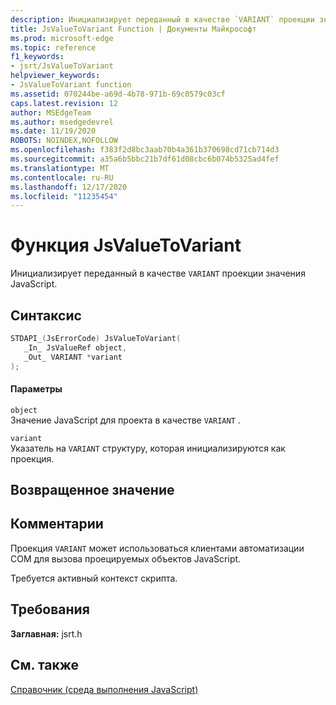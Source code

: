```yaml
---
description: Инициализирует переданный в качестве `VARIANT` проекции значения JavaScript.
title: JsValueToVariant Function | Документы Майкрософт
ms.prod: microsoft-edge
ms.topic: reference
f1_keywords:
- jsrt/JsValueToVariant
helpviewer_keywords:
- JsValueToVariant function
ms.assetid: 070244be-a69d-4b78-971b-69c0579c03cf
caps.latest.revision: 12
author: MSEdgeTeam
ms.author: msedgedevrel
ms.date: 11/19/2020
ROBOTS: NOINDEX,NOFOLLOW
ms.openlocfilehash: f383f2d8bc3aab70b4a361b370698cd71cb714d3
ms.sourcegitcommit: a35a6b5bbc21b7df61d08cbc6b074b5325ad4fef
ms.translationtype: MT
ms.contentlocale: ru-RU
ms.lasthandoff: 12/17/2020
ms.locfileid: "11235454"
---
```

# Функция JsValueToVariant

Инициализирует переданный в качестве `VARIANT` проекции значения JavaScript.  
  
## Синтаксис  
  
```cpp  
STDAPI_(JsErrorCode) JsValueToVariant(  
   _In_ JsValueRef object,  
   _Out_ VARIANT *variant  
);  
```  
  
#### Параметры  
 `object`  
 Значение JavaScript для проекта в качестве `VARIANT` .  
  
 `variant`  
 Указатель на `VARIANT` структуру, которая инициализируются как проекция.  
  
## Возвращенное значение  
  
## Комментарии  
 Проекция `VARIANT` может использоваться клиентами автоматизации COM для вызова проецируемых объектов JavaScript.  
  
 Требуется активный контекст скрипта.  
  
## Требования  
 **Заглавная:** jsrt.h  
  
## См. также  
 [Справочник (среда выполнения JavaScript)](../chakra-hosting/reference-javascript-runtime.md)
